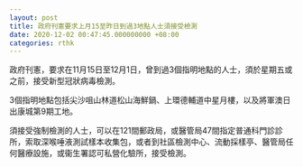 ```yaml
---
layout: post
title: 政府刊憲要求上月15至昨日到過3地點人士須接受檢測
date: 2020-12-02 00:47:45.000000000 +08:00
categories: rthk
---
```


政府刊憲，要求在11月15日至12月1日，曾到過3個指明地點的人士，須於星期五或之前，接受新型冠狀病毒檢測。

3個指明地點包括尖沙咀山林道松山海鮮鍋、上環德輔道中星月樓，以及將軍澳日出康城第9期工地。

須接受強制檢測的人士，可以在121間郵政局，或醫管局47間指定普通科門診診所，索取深喉唾液測試樣本收集包，或者到社區檢測中心、流動採樣亭、醫管局任何醫療設施，或衞生署認可私營化驗所，接受檢測。

